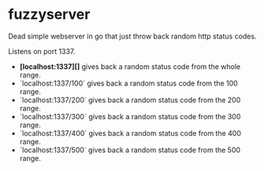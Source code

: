 # fuzzyserver

Dead simple webserver in go that just throw back random http status codes.

Listens on port 1337.

* **[localhost:1337][]** gives back a random status code from the whole range.
* ´localhost:1337/100´ gives back a random status code from the 100 range.
* ´localhost:1337/200´ gives back a random status code from the 200 range.
* ´localhost:1337/300´ gives back a random status code from the 300 range.
* ´localhost:1337/400´ gives back a random status code from the 400 range.
* ´localhost:1337/500´ gives back a random status code from the 500 range.
